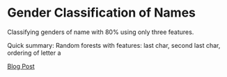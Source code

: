 # Gender Classification of Names

Classifying genders of name with 80% using only three features.

Quick summary: Random forests with features: last char, second last char, ordering of letter a

[Blog Post](http://blog.ayoungprogrammer.com/2016/04/determining-gender-of-name-with-80.html)
